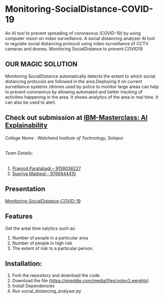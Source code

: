 # Monitoring-SocialDistance-COVID-19

An AI tool to prevent spreading of coronavirus (COVID-19) by using computer vision on video surveillance. A social distancing analyzer AI tool to regulate social distancing protocol using video surveillance of CCTV cameras and drones. Monitoring SocialDistance to prevent COVID19
## OUR MAGIC SOLUTION
Monitoring SocialDistance automatically detects the extent to which social distancing protocols are followed in the area.Deploying it on current surveillance systems /drones used by police to monitor large areas can help to prevent coronavirus by allowing automated and better tracking of activities happening in the area. It shows analytics of the area in real time. It can also be used to alert.

## Check out submission at [IBM-Masterclass: AI Explainability](https://explainability-hackathon.bemyapp.com/#/projects/5eaa89f225f1d3001b67f8df)

###### College Name :  Walchand Institute of Technology, Solapur
###### Team Details:
1. [Pramod Paratabadi – 9158038227](https://www.linkedin.com/in/pramod-p-36bb78156/)
2. [Supriya Madiwal - 9766844410](https://www.linkedin.com/in/supriya-madiwal-44b07b162/)


## Presentation
[Monitoring-SocialDistance-COVID-19](https://github.com/pramod-Paratabadi/Monitoring-SocialDistance-COVID-19/blob/master/Monitoring-SocialDistance-COVID-19.pdf)

## Features
Get the areal time nalytics such as:
1. Number of people in a particular area
2. Number of people in high risk
3. The extent of risk to a particular person.

## Installation:
1. Fork the repository and download the code.
2. Download the file (https://pjreddie.com/media/files/yolov3.weights)
3. Install Dependencies 
4. Run social_distancing_analyser.py
